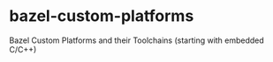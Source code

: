 # bazel-custom-platforms
Bazel Custom Platforms and their Toolchains (starting with embedded C/C++)
